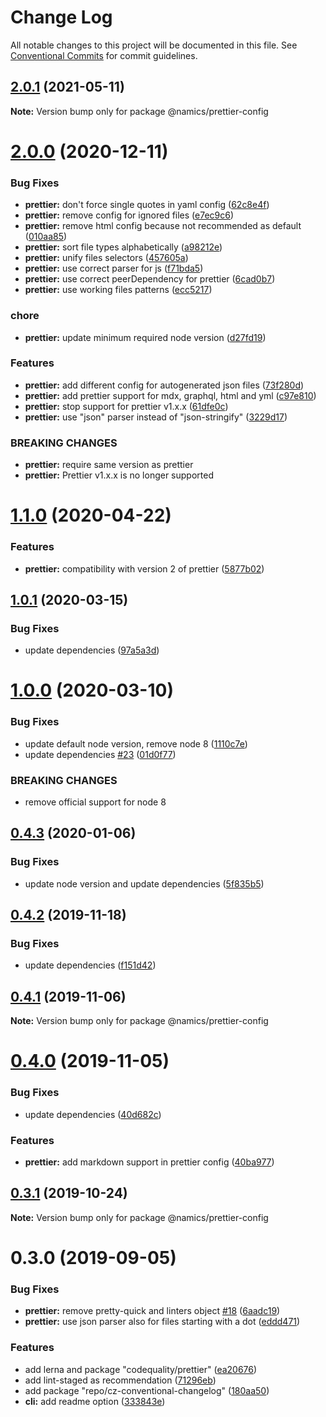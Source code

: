 # Change Log

All notable changes to this project will be documented in this file.
See [Conventional Commits](https://conventionalcommits.org) for commit guidelines.

## [2.0.1](https://github.com/merkle-open/frontend-defaults/compare/@namics/prettier-config@2.0.0...@namics/prettier-config@2.0.1) (2021-05-11)

**Note:** Version bump only for package @namics/prettier-config





# [2.0.0](https://github.com/merkle-open/frontend-defaults/compare/@namics/prettier-config@1.1.0...@namics/prettier-config@2.0.0) (2020-12-11)


### Bug Fixes

* **prettier:** don't force single quotes in yaml config ([62c8e4f](https://github.com/merkle-open/frontend-defaults/commit/62c8e4f1ef93c9fa63ead569eab69f55235a8371))
* **prettier:** remove config for ignored files ([e7ec9c6](https://github.com/merkle-open/frontend-defaults/commit/e7ec9c61530a7fc41d375c8e6ca70c25fa0bbb78))
* **prettier:** remove html config  because not recommended as default ([010aa85](https://github.com/merkle-open/frontend-defaults/commit/010aa85f58a8be7cac3f392a8b55408bd9cb54e6))
* **prettier:** sort file types alphabetically ([a98212e](https://github.com/merkle-open/frontend-defaults/commit/a98212e8e67123ec388b1af6c630d86899a10bab))
* **prettier:** unify files selectors ([457605a](https://github.com/merkle-open/frontend-defaults/commit/457605acf7c5fac9dc2582c73aba6e2f48195526))
* **prettier:** use correct parser for js ([f71bda5](https://github.com/merkle-open/frontend-defaults/commit/f71bda516e7c44c8033070b0cc3655227697ad1b))
* **prettier:** use correct peerDependency for prettier ([6cad0b7](https://github.com/merkle-open/frontend-defaults/commit/6cad0b7ca7c4f9b0a5cdb039822a0aaf9eccefdc))
* **prettier:** use working files patterns ([ecc5217](https://github.com/merkle-open/frontend-defaults/commit/ecc5217c4a9768e93290fa7b021e39c4159df62f))


### chore

* **prettier:** update minimum required node version ([d27fd19](https://github.com/merkle-open/frontend-defaults/commit/d27fd1990c722cf98f6388831192388950a1cd4a))


### Features

* **prettier:** add different config for autogenerated json files ([73f280d](https://github.com/merkle-open/frontend-defaults/commit/73f280d5d5c1a3df68f79915213f9945835ff37e))
* **prettier:** add prettier support for mdx, graphql, html and yml ([c97e810](https://github.com/merkle-open/frontend-defaults/commit/c97e810ef092d35f715fbc5139aaa8118d439b2e))
* **prettier:** stop support for prettier v1.x.x ([61dfe0c](https://github.com/merkle-open/frontend-defaults/commit/61dfe0c02689d026bad7052991c0a2252cde9eb6))
* **prettier:** use "json" parser instead of "json-stringify" ([3229d17](https://github.com/merkle-open/frontend-defaults/commit/3229d1769c792caeabd23b3b2afc47255d7a4de5))


### BREAKING CHANGES

* **prettier:** require same version as prettier
* **prettier:** Prettier v1.x.x is no longer supported





# [1.1.0](https://github.com/merkle-open/frontend-defaults/compare/@namics/prettier-config@1.0.1...@namics/prettier-config@1.1.0) (2020-04-22)


### Features

* **prettier:** compatibility with version 2 of prettier ([5877b02](https://github.com/merkle-open/frontend-defaults/commit/5877b027b4695b059f18571adf823c09aec72967))






## [1.0.1](https://github.com/merkle-open/frontend-defaults/compare/@namics/prettier-config@1.0.0...@namics/prettier-config@1.0.1) (2020-03-15)


### Bug Fixes

* update dependencies ([97a5a3d](https://github.com/merkle-open/frontend-defaults/commit/97a5a3deb08b5772d56e94d9e4d4aa8a33562c57))





# [1.0.0](https://github.com/merkle-open/frontend-defaults/compare/@namics/prettier-config@0.4.3...@namics/prettier-config@1.0.0) (2020-03-10)


### Bug Fixes

* update default node version, remove node 8 ([1110c7e](https://github.com/merkle-open/frontend-defaults/commit/1110c7e6d66620a192dd29893df9b049ac435a59))
* update dependencies [#23](https://github.com/merkle-open/frontend-defaults/issues/23) ([01d0f77](https://github.com/merkle-open/frontend-defaults/commit/01d0f77ced8013e856b61d603ad1e2bf187d4845))


### BREAKING CHANGES

* remove official support for node 8






## [0.4.3](https://github.com/merkle-open/frontend-defaults/compare/@namics/prettier-config@0.4.2...@namics/prettier-config@0.4.3) (2020-01-06)


### Bug Fixes

* update node version and update dependencies ([5f835b5](https://github.com/merkle-open/frontend-defaults/commit/5f835b5a690d57177d0e18d0fc4c6644adba8d2e))





## [0.4.2](https://github.com/merkle-open/frontend-defaults/compare/@namics/prettier-config@0.4.1...@namics/prettier-config@0.4.2) (2019-11-18)


### Bug Fixes

* update dependencies ([f151d42](https://github.com/merkle-open/frontend-defaults/commit/f151d4275056f78a59d0f992b5fcb17489244027))





## [0.4.1](https://github.com/merkle-open/frontend-defaults/compare/@namics/prettier-config@0.4.0...@namics/prettier-config@0.4.1) (2019-11-06)

**Note:** Version bump only for package @namics/prettier-config

# [0.4.0](https://github.com/merkle-open/frontend-defaults/compare/@namics/prettier-config@0.3.1...@namics/prettier-config@0.4.0) (2019-11-05)

### Bug Fixes

-   update dependencies ([40d682c](https://github.com/merkle-open/frontend-defaults/commit/40d682c7f67ed7990295c171b6898b74a52ebb70))

### Features

-   **prettier:** add markdown support in prettier config ([40ba977](https://github.com/merkle-open/frontend-defaults/commit/40ba977826554ec1287cea27ffb7d19b32c7b087))

## [0.3.1](https://github.com/merkle-open/frontend-defaults/compare/@namics/prettier-config@0.3.0...@namics/prettier-config@0.3.1) (2019-10-24)

**Note:** Version bump only for package @namics/prettier-config

# 0.3.0 (2019-09-05)

### Bug Fixes

-   **prettier:** remove pretty-quick and linters object [#18](https://github.com/merkle-open/frontend-defaults/issues/18) ([6aadc19](https://github.com/merkle-open/frontend-defaults/commit/6aadc19))
-   **prettier:** use json parser also for files starting with a dot ([eddd471](https://github.com/merkle-open/frontend-defaults/commit/eddd471))

### Features

-   add lerna and package "codequality/prettier" ([ea20676](https://github.com/merkle-open/frontend-defaults/commit/ea20676))
-   add lint-staged as recommendation ([71296eb](https://github.com/merkle-open/frontend-defaults/commit/71296eb))
-   add package "repo/cz-conventional-changelog" ([180aa50](https://github.com/merkle-open/frontend-defaults/commit/180aa50))
-   **cli:** add readme option ([333843e](https://github.com/merkle-open/frontend-defaults/commit/333843e))
